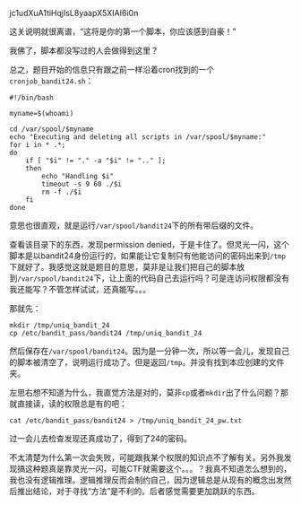 jc1udXuA1tiHqjIsL8yaapX5XIAI6i0n

这关说明就很离谱，“这将是你的第一个脚本，你应该感到自豪！”

我佛了，脚本都没写过的人会做得到这里？

总之，题目开始的信息只有跟之前一样沿着cron找到的一个`cronjob_bandit24.sh`：

```shell
#!/bin/bash

myname=$(whoami)

cd /var/spool/$myname
echo "Executing and deleting all scripts in /var/spool/$myname:"
for i in * .*;
do
    if [ "$i" != "." -a "$i" != ".." ];
    then
        echo "Handling $i"
        timeout -s 9 60 ./$i
        rm -f ./$i
    fi
done
```

意思也很直观，就是运行`/var/spool/bandit24`下的所有带后缀的文件。

查看该目录下的东西，发现permission denied，于是卡住了。但灵光一闪，这个脚本是以bandit24身份运行的，如果能让它复制只有他能访问的密码出来到`/tmp`下就好了。我感觉这就是题目的意思，莫非是让我们把自己的脚本放到`/var/spool/bandit24`下，让上面的代码自己去运行吗？可是连访问权限都没有我还能写？不管怎样试试，还真能写。。。

那就先：
```shell
mkdir /tmp/uniq_bandit_24
cp /etc/bandit_pass/bandit24 /tmp/uniq_bandit_24
```

然后保存在`/var/spool/bandit24`。因为是一分钟一次，所以等一会儿，发现自己的脚本被清空了，说明运行成功了。但是返回`/tmp`。并没有找到本应创建的文件夹。

左思右想不知道为什么，我直觉方法是对的，莫非`cp`或者`mkdir`出了什么问题？那就直接读，读的权限总是有的吧：

```shell
cat /etc/bandit_pass/bandit24 > /tmp/uniq_bandit_24_pw.txt
```

过一会儿去检查发现还真成功了，得到了24的密码。

不太清楚为什么第一次会失败，可能跟我某个权限的知识点不了解有关。另外我发现搞这种题真是靠灵光一闪，可能CTF就需要这个。。。？我真不知道怎么想到的，我也没有逻辑推理。逻辑推理反而会制约自己，因为逻辑总是从现有的概念出发然后推出结论，对于寻找“方法”是不利的。后者感觉需要更加跳跃的东西。